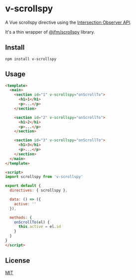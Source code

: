 # v-scrollspy
A Vue scrollspy directive using the [Intersection Observer API](https://developer.mozilla.org/en-US/docs/Web/API/Intersection_Observer_API).

It's a thin wrapper of [@jfm/scrollspy](https://github.com/jiangfengming/scrollspy) library.

## Install

```
npm install v-scrollspy
```

## Usage

```html
<template>
  <main>
    <section id="1" v-scrollspy="onScrollTo">
      <h1>1</h1>
      <p>...</p>
    </section>

    <section id="2" v-scrollspy="onScrollTo">
      <h1>2</h1>
      <p>...</p>
    </section>

    <section id="3" v-scrollspy="onScrollTo">
      <h1>3</h1>
      <p>...</p>
    </section>
  </main>
</template>

<script>
import scrollspy from 'v-scrollspy'

export default {
  directives: { scrollspy },

  data: () => ({
    active: ''
  }),

  methods: {
    onScrollTo(el) {
      this.active = el.id
    }
  }
}
</script>
```

## License
[MIT](LICENSE)
